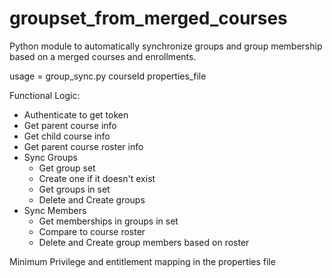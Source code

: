 # groupset_from_merged_courses
Python module to automatically synchronize groups and group membership based on a merged courses and enrollments.

usage = group_sync.py courseId properties_file

Functional Logic:

- Authenticate to get token
- Get parent course info
- Get child course info
- Get parent course roster info
- Sync Groups
   - Get group set
   - Create one if it doesn't exist
   - Get groups in set
   - Delete and Create groups
- Sync Members
   - Get memberships in groups in set
   - Compare to course roster
   - Delete and Create group members based on roster


Minimum Privilege and entitlement mapping in the properties file
